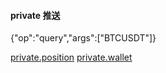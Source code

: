 #### private 推送

{"op":"query","args":["BTCUSDT"]}

[private.position](./private-ws/position.json)
[private.wallet](./private-ws/wallet.json)
